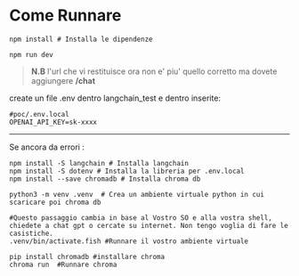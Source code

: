 # Come Runnare

```shell
npm install # Installa le dipendenze

npm run dev
```

> **N.B** l'url che vi restituisce ora non e' piu' quello corretto ma dovete aggiungere **/chat**

create un file .env dentro langchain_test e dentro inserite:
```dotenv
#poc/.env.local
OPENAI_API_KEY=sk-xxxx
```

---
Se ancora da errori :

```shell
npm install -S langchain # Installa langchain
npm install -S dotenv # Installa la libreria per .env.local
npm install --save chromadb # Installa chroma db

python3 -m venv .venv  # Crea un ambiente virtuale python in cui scaricare poi chroma db

#Questo passaggio cambia in base al Vostro SO e alla vostra shell, chiedete a chat gpt o cercate su internet. Non tengo voglia di fare le casistiche.
.venv/bin/activate.fish #Runnare il vostro ambiente virtuale

pip install chromadb #installare chroma
chroma run  #Runnare chroma
```


